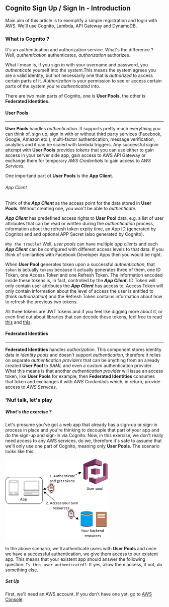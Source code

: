 ## Cognito Sign Up / Sign In - Introduction

Main aim of this article is to exemplify a simple registration and login with AWS. We'll use Cognito, Lambda, API Gateway and DynamoDB. 

### What is Cognito ? 
It's an authentication and authorization service. What's the difference ? Well, *authentication* authenticates, *authorization* authorizes. 

What I mean is, if you sign in with your username and password, you *authenticate* yourself into the system.This means the system agrees you are a valid identity, but not necessarily one that is *authorized* to access certain parts of it. *Authorization* is your permission to see or access certain parts of the system you're *authenticated* into.

There are two main parts of Cognito, one is **User Pools**, the other is **Federated Identities**. 

#### User Pools
***
**User Pools** handles *authentication*. It supports pretty much everything you can think of, sign up, sign in with or without third party services (Facebook, Google, Amazon etc.), multi-factor authentication, message verification, analytics and it can be scaled with lambda triggers. Any successful signin attempt with **User Pools** provides *tokens* that you can use either to gain access in your server side app, gain access to AWS API Gateway or exchange them for temporary *AWS Credentials* to gain access to *AWS Services*.

One importand part of **User Pools** is the **App Client**. 

###### *App Client*
Think of the _**App Client**_ as the access point for the data stored in **User Pools**. Without creating one, you won't be able to *authenticate*. 

_**App Client**_ has predefined access rights to **User Pool** data, e.g. a list of user attributes that can be read or written during the *authentication* process, information about the refresh token expity time, an App ID (generated by Cognito) and and optional APP Secret (also generated by Cognito). 

`Why the trouble?` Well, *user pools* can have multiple *app clients* and each _**App Client**_ can be configured with different access levels to that data. If you think of similarities with Facebook Developer Apps then you would be right. 

When **User Pool** generates token upon a successful *authentication*, that `token` is actually `tokens` because it actually generates three of them, one ID Token, one Access Token and one Refresh Token. The information encoded inside these tokens is, in fact, controlled by the _**App Client**_. ID Token will only contain user attributes the _**App Client**_ has access to, Access Token will only contain information about the level of access the user is entitled to (think *authorization*) and the Refresh Token contains information about how to refresh the previous two tokens.

All three tokens are JWT tokens and if you feel like digging more about it, or even find out about libraries that can decode these tokens, feel free to read [this](https://openid.net/specs/openid-connect-core-1_0.html) and [this](https://openid.net/developers/jwt/).

#### Federated Identities
***
**Federated Identities** handles *authorization*. This component stores identity data in *identity pools* and doesn't support *authentication*, therefore it relies on separate *authentication providers* that can be anything from an already created **User Pool** to *SAML* and even a custom authentication provider. What this means is that another *authentication provider* will issue an access token, like **User Pools** for example, then **Federated Identities** consumes that token and exchanges it with *AWS Credentials* which, in return, provide access to *AWS Services*. 

### 'Nuf talk, let's play
##### What's the exercise ? 
Let's presume you've got a web app that already has a sign-up or sign-in process in place and you're thinking to decouple that part of your app and do the sign-up and sign-in via Cognito. Now, in this exercise, we don't really need access to any AWS services, do we, therefore it's safe to assume that we'll only use one part of Cognito, meaning only **User Pools**. The scenario looks like this:
  
  ![Standalone Scenario](/static/img/articles/cognito_sign_up_sign_in/scenario-standalone.png)
  
In the above scenario, we'll authenticate users with **User Pools** and once we have a successful authentication, we give them access to our existent app. This means that your existent app should answer the following question: `Is this user authenticated?`. If yes, allow them access, if not, do something else. 

##### Set Up
First, we'll need an AWS account. If you don't have one yet, go to [AWS Console](https://aws.amazon.com/console/). 

  
